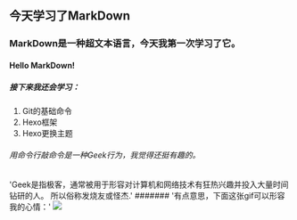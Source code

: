 ## **今天学习了MarkDown**
### MarkDown是一种超文本语言，今天我第一次学习了它。
#### Hello MarkDown!
##### 接下来我还会学习：
1. Git的基础命令
1. Hexo框架
1. Hexo更换主题
###### 用命令行敲命令是一种*Geek*行为，我觉得还挺有趣的。
'Geek是指极客，通常被用于形容对计算机和网络技术有狂热兴趣并投入大量时间钻研的人。
所以俗称发烧友或怪杰.'
####### '有点意思，下面这张gif可以形容我的心情：'
![](https://qgt-style.oss-cn-hangzhou.aliyuncs.com/newcoursep4/g1/g1-2-2/tenor.gif)



